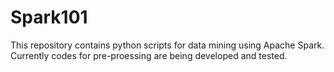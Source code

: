 # Spark101
This repository contains python scripts for data mining using Apache Spark. Currently codes for pre-proessing are being developed and tested.
